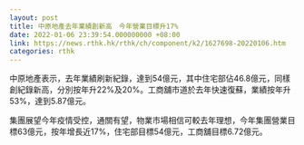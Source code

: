 ```yaml
---
layout: post
title: 中原地產去年業績創新高　今年營業目標升17%
date: 2022-01-06 23:39:54.000000000 +08:00
link: https://news.rthk.hk/rthk/ch/component/k2/1627698-20220106.htm
categories: rthk
---
```


中原地產表示，去年業績刷新紀錄，達到54億元，其中住宅部佔46.8億元，同樣創紀錄新高，分別按年升22%及20%。工商舖市道於去年快速復蘇，業績按年升53%，達到5.87億元。

集團展望今年疫情受控，通關有望，物業市場相信可較去年理想，今年集團營業目標63億元，按年增長近17%，住宅部目標54億元，工商舖目標6.72億元。
